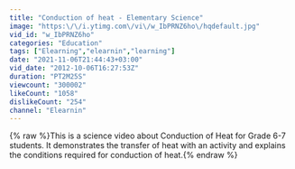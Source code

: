 ```yaml
---
title: "Conduction of heat - Elementary Science"
image: "https:\/\/i.ytimg.com\/vi\/w_IbPRNZ6ho\/hqdefault.jpg"
vid_id: "w_IbPRNZ6ho"
categories: "Education"
tags: ["Elearning","elearnin","learning"]
date: "2021-11-06T21:44:43+03:00"
vid_date: "2012-10-06T16:27:53Z"
duration: "PT2M25S"
viewcount: "300002"
likeCount: "1058"
dislikeCount: "254"
channel: "Elearnin"
---
```

{% raw %}This is a science video about Conduction of Heat for Grade 6-7 students. It demonstrates the transfer of heat with an activity and explains the conditions required for conduction of heat.{% endraw %}
